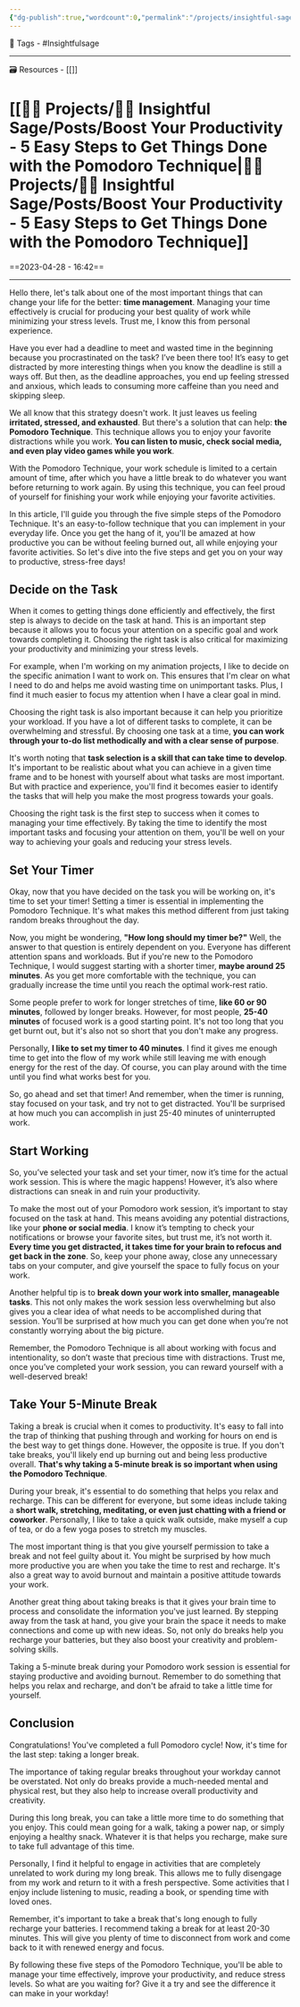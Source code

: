 ```yaml
---
{"dg-publish":true,"wordcount":0,"permalink":"/projects/insightful-sage/posts/boost-your-productivity-5-easy-steps-to-get-things-done-with-the-pomodoro-technique/","dgPassFrontmatter":true,"noteIcon":"3","created":"2023-11-14T21:08:37.737+05:30","updated":"2024-02-26T02:42:24.964+05:30"}
---
```


🧶 Tags - #Insightfulsage 

---
🗃 Resources - [[]]

# [[👷🏻 Projects/🧓🏻 Insightful Sage/Posts/Boost Your Productivity - 5 Easy Steps to Get Things Done with the Pomodoro Technique\|👷🏻 Projects/🧓🏻 Insightful Sage/Posts/Boost Your Productivity - 5 Easy Steps to Get Things Done with the Pomodoro Technique]]
==2023-04-28 - 16:42==

---
Hello there, let's talk about one of the most important things that can change your life for the better: **time management**. Managing your time effectively is crucial for producing your best quality of work while minimizing your stress levels. Trust me, I know this from personal experience.

Have you ever had a deadline to meet and wasted time in the beginning because you procrastinated on the task? I’ve been there too! It’s easy to get distracted by more interesting things when you know the deadline is still a ways off. But then, as the deadline approaches, you end up feeling stressed and anxious, which leads to consuming more caffeine than you need and skipping sleep.

We all know that this strategy doesn't work. It just leaves us feeling **irritated, stressed, and exhausted**. But there's a solution that can help: **the Pomodoro Technique**. This technique allows you to enjoy your favorite distractions while you work. **You can listen to music, check social media, and even play video games while you work**.

With the Pomodoro Technique, your work schedule is limited to a certain amount of time, after which you have a little break to do whatever you want before returning to work again. By using this technique, you can feel proud of yourself for finishing your work while enjoying your favorite activities.

In this article, I'll guide you through the five simple steps of the Pomodoro Technique. It's an easy-to-follow technique that you can implement in your everyday life. Once you get the hang of it, you'll be amazed at how productive you can be without feeling burned out, all while enjoying your favorite activities. So let's dive into the five steps and get you on your way to productive, stress-free days!

## Decide on the Task
When it comes to getting things done efficiently and effectively, the first step is always to decide on the task at hand. This is an important step because it allows you to focus your attention on a specific goal and work towards completing it. Choosing the right task is also critical for maximizing your productivity and minimizing your stress levels.

For example, when I'm working on my animation projects, I like to decide on the specific animation I want to work on. This ensures that I'm clear on what I need to do and helps me avoid wasting time on unimportant tasks. Plus, I find it much easier to focus my attention when I have a clear goal in mind.

Choosing the right task is also important because it can help you prioritize your workload. If you have a lot of different tasks to complete, it can be overwhelming and stressful. By choosing one task at a time, **you can work through your to-do list methodically and with a clear sense of purpose**.

It's worth noting that **task selection is a skill that can take time to develop**. It's important to be realistic about what you can achieve in a given time frame and to be honest with yourself about what tasks are most important. But with practice and experience, you'll find it becomes easier to identify the tasks that will help you make the most progress towards your goals.

Choosing the right task is the first step to success when it comes to managing your time effectively. By taking the time to identify the most important tasks and focusing your attention on them, you'll be well on your way to achieving your goals and reducing your stress levels.

## Set Your Timer
Okay, now that you have decided on the task you will be working on, it's time to set your timer! Setting a timer is essential in implementing the Pomodoro Technique. It's what makes this method different from just taking random breaks throughout the day.

Now, you might be wondering, **"How long should my timer be?"** Well, the answer to that question is entirely dependent on you. Everyone has different attention spans and workloads. But if you're new to the Pomodoro Technique, I would suggest starting with a shorter timer, **maybe around 25 minutes**. As you get more comfortable with the technique, you can gradually increase the time until you reach the optimal work-rest ratio.

Some people prefer to work for longer stretches of time, **like 60 or 90 minutes**, followed by longer breaks. However, for most people, **25-40 minutes** of focused work is a good starting point. It's not too long that you get burnt out, but it's also not so short that you don't make any progress.

Personally, **I like to set my timer to 40 minutes**. I find it gives me enough time to get into the flow of my work while still leaving me with enough energy for the rest of the day. Of course, you can play around with the time until you find what works best for you.

So, go ahead and set that timer! And remember, when the timer is running, stay focused on your task, and try not to get distracted. You'll be surprised at how much you can accomplish in just 25-40 minutes of uninterrupted work.

## Start Working
So, you’ve selected your task and set your timer, now it’s time for the actual work session. This is where the magic happens! However, it’s also where distractions can sneak in and ruin your productivity.

To make the most out of your Pomodoro work session, it’s important to stay focused on the task at hand. This means avoiding any potential distractions, like your **phone or social media**. I know it’s tempting to check your notifications or browse your favorite sites, but trust me, it’s not worth it. **Every time you get distracted, it takes time for your brain to refocus and get back in the zone**. So, keep your phone away, close any unnecessary tabs on your computer, and give yourself the space to fully focus on your work.

Another helpful tip is to **break down your work into smaller, manageable tasks**. This not only makes the work session less overwhelming but also gives you a clear idea of what needs to be accomplished during that session. You’ll be surprised at how much you can get done when you’re not constantly worrying about the big picture.

Remember, the Pomodoro Technique is all about working with focus and intentionality, so don’t waste that precious time with distractions. Trust me, once you’ve completed your work session, you can reward yourself with a well-deserved break!

## Take Your 5-Minute Break
Taking a break is crucial when it comes to productivity. It's easy to fall into the trap of thinking that pushing through and working for hours on end is the best way to get things done. However, the opposite is true. If you don't take breaks, you'll likely end up burning out and being less productive overall. **That's why taking a 5-minute break is so important when using the Pomodoro Technique**.

During your break, it's essential to do something that helps you relax and recharge. This can be different for everyone, but some ideas include taking a **short walk, stretching, meditating, or even just chatting with a friend or coworker**. Personally, I like to take a quick walk outside, make myself a cup of tea, or do a few yoga poses to stretch my muscles.

The most important thing is that you give yourself permission to take a break and not feel guilty about it. You might be surprised by how much more productive you are when you take the time to rest and recharge. It's also a great way to avoid burnout and maintain a positive attitude towards your work.

Another great thing about taking breaks is that it gives your brain time to process and consolidate the information you've just learned. By stepping away from the task at hand, you give your brain the space it needs to make connections and come up with new ideas. So, not only do breaks help you recharge your batteries, but they also boost your creativity and problem-solving skills.

Taking a 5-minute break during your Pomodoro work session is essential for staying productive and avoiding burnout. Remember to do something that helps you relax and recharge, and don't be afraid to take a little time for yourself.

## Conclusion
Congratulations! You've completed a full Pomodoro cycle! Now, it's time for the last step: taking a longer break.

The importance of taking regular breaks throughout your workday cannot be overstated. Not only do breaks provide a much-needed mental and physical rest, but they also help to increase overall productivity and creativity.

During this long break, you can take a little more time to do something that you enjoy. This could mean going for a walk, taking a power nap, or simply enjoying a healthy snack. Whatever it is that helps you recharge, make sure to take full advantage of this time.

Personally, I find it helpful to engage in activities that are completely unrelated to work during my long break. This allows me to fully disengage from my work and return to it with a fresh perspective. Some activities that I enjoy include listening to music, reading a book, or spending time with loved ones.

Remember, it's important to take a break that's long enough to fully recharge your batteries. I recommend taking a break for at least 20-30 minutes. This will give you plenty of time to disconnect from work and come back to it with renewed energy and focus.

By following these five steps of the Pomodoro Technique, you'll be able to manage your time effectively, improve your productivity, and reduce stress levels. So what are you waiting for? Give it a try and see the difference it can make in your workday!